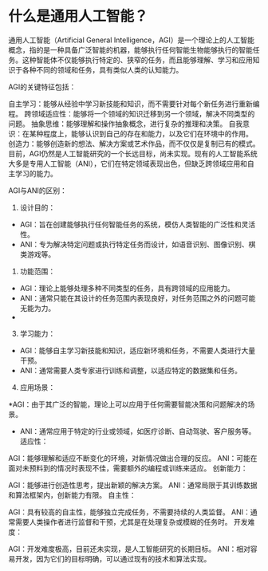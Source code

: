 # 什么是通用人工智能？

通用人工智能（Artificial General Intelligence，AGI）是一个理论上的人工智能概念，指的是一种具备广泛智能的机器，能够执行任何智能生物能够执行的智能任务。这种智能体不仅能够执行特定的、狭窄的任务，而且能够理解、学习和应用知识于各种不同的领域和任务，具有类似人类的认知能力。

AGI的关键特征包括：

自主学习：能够从经验中学习新技能和知识，而不需要针对每个新任务进行重新编程。
跨领域适应性：能够将一个领域的知识迁移到另一个领域，解决不同类型的问题。
抽象思维：能够理解和操作抽象概念，进行复杂的推理和决策。
自我意识：在某种程度上，能够认识到自己的存在和能力，以及它们在环境中的作用。
创造力：能够创造新的想法、解决方案或艺术作品，而不仅仅是复制已有的模式。
目前，AGI仍然是人工智能研究的一个长远目标，尚未实现。现有的人工智能系统大多是专用人工智能（ANI），它们在特定领域表现出色，但缺乏跨领域应用和自主学习的能力。

AGI与ANI的区别：
1. 设计目的：

* AGI：旨在创建能够执行任何智能任务的系统，模仿人类智能的广泛性和灵活性。
* ANI：专为解决特定问题或执行特定任务而设计，如语音识别、图像识别、棋类游戏等。
  
1. 功能范围：

* AGI：理论上能够处理多种不同类型的任务，具有跨领域的应用能力。
* ANI：通常只能在其设计的任务范围内表现良好，对任务范围之外的问题可能无能为力。
* 
3. 学习能力：

* AGI：能够自主学习新技能和知识，适应新环境和任务，不需要人类进行大量干预。
* ANI：通常需要人类专家进行训练和调整，以适应特定的数据集和任务。
4. 应用场景：

*AGI：由于其广泛的智能，理论上可以应用于任何需要智能决策和问题解决的场景。
* ANI：通常应用于特定的行业或领域，如医疗诊断、自动驾驶、客户服务等。
适应性：

AGI：能够理解和适应不断变化的环境，对新情况做出合理的反应。
ANI：可能在面对未预料到的情况时表现不佳，需要额外的编程或训练来适应。
创新能力：

AGI：能够进行创造性思考，提出新颖的解决方案。
ANI：通常局限于其训练数据和算法框架内，创新能力有限。
自主性：

AGI：具有较高的自主性，能够独立完成任务，不需要持续的人类监督。
ANI：通常需要人类操作者进行监督和干预，尤其是在处理复杂或模糊的任务时。
开发难度：

AGI：开发难度极高，目前还未实现，是人工智能研究的长期目标。
ANI：相对容易开发，因为它们的目标明确，可以通过现有的技术和算法实现。
